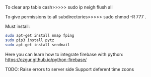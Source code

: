 To clear arp table cash>>>>> sudo ip neigh flush all

To give permissions to all subdirectories>>>>> sudo chmod -R 777 .



Must install:
 
```Bash
sudo apt-get install nmap fping
sudo pip3 install pytz
sudo apt-get install sendmail
```

Here you can learn how to integrate firebase with python:
https://ozgur.github.io/python-firebase/

TODO:
Raise errors to server side
Support deferent time zoons
